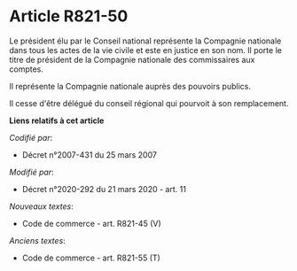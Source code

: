 # Article R821-50

Le président élu par le Conseil national représente la Compagnie nationale dans tous les actes de la vie civile et este en
justice en son nom. Il porte le titre de président de la Compagnie nationale des commissaires aux comptes.

Il représente la Compagnie nationale auprès des pouvoirs publics.

Il cesse d'être délégué du conseil régional qui pourvoit à son remplacement.

**Liens relatifs à cet article**

_Codifié par_:

  - Décret n°2007-431 du 25 mars 2007

_Modifié par_:

  - Décret n°2020-292 du 21 mars 2020 - art. 11

_Nouveaux textes_:

  - Code de commerce - art. R821-45 (V)

_Anciens textes_:

  - Code de commerce - art. R821-55 (T)
